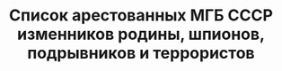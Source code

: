 ---
title: Список арестованных МГБ СССР изменников родины, шпионов, подрывников и террористов
description: РГАСПИ, ф.3, т.16, оп.57, дело 100, лист 2
images:
- /disk/pictures/v16/3-57-100-02.jpg
- /disk/pictures/v16/3-57-100-03.jpg
- /disk/pictures/v16/3-57-100-04.jpg
- /disk/pictures/v16/3-57-100-05.jpg
- /disk/pictures/v16/3-57-100-06.jpg
- /disk/pictures/v16/3-57-100-07.jpg
---